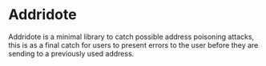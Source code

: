 # Addridote

Addridote is a minimal library to catch possible address poisoning attacks, this is as a final catch for users to present errors to the user before they are sending to a previously used address.
